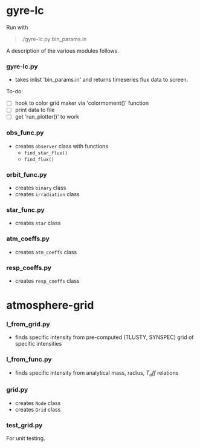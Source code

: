 # gyre-lc


Run with
> ./gyre-lc.py bin_params.in

A description of the various modules follows.

### gyre-lc.py

- takes inlist 'bin_params.in' and returns timeseries flux data to screen.

To-do:
- [ ] hook to color grid maker via 'colormoment()' function
- [ ] print data to file
- [ ] get 'run_plotter()' to work

### obs_func.py

- creates `observer` class with functions
  - `find_star_flux()`
  - `find_flux()`

### orbit_func.py

- creates `binary` class
- creates `irradiation` class

### star_func.py

- creates `star` class

### atm_coeffs.py

- creates `atm_coeffs` class

### resp_coeffs.py

- creates `resp_coeffs` class


# atmosphere-grid

### I_from_grid.py

- finds specific intensity from pre-computed (TLUSTY, SYNSPEC) grid of specific intensities

### I_from_func.py

- finds specific intensity from analytical mass, radius, $T_eff$ relations

### grid.py
- creates `Node` class
- creates `Grid` class

### test_grid.py
For unit testing.
